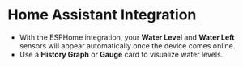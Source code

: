 # Home Assistant Integration

* With the ESPHome integration, your **Water Level** and **Water Left** sensors will appear automatically once the device comes online.
* Use a **History Graph** or **Gauge** card to visualize water levels.
